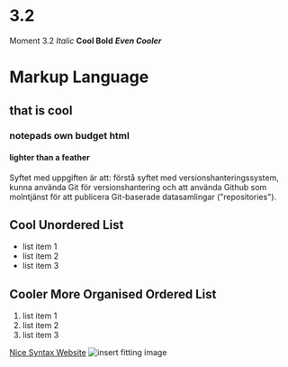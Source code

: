 # 3.2
Moment 3.2
_Italic_
__Cool Bold__
___Even Cooler___
# Markup Language
## that is cool
### notepads own budget html
#### lighter than a feather

Syftet med uppgiften är att: förstå syftet med versionshanteringssystem, kunna använda Git för versionshantering och 
att använda Github som molntjänst för att publicera Git-baserade datasamlingar ("repositories"). 

## Cool Unordered List
* list item 1
* list item 2
* list item 3

## Cooler More Organised Ordered List
1. list item 1
2. list item 2
3. list item 3

[Nice Syntax Website](https://www.markdownguide.org/basic-syntax/)
![insert fitting image](null)
